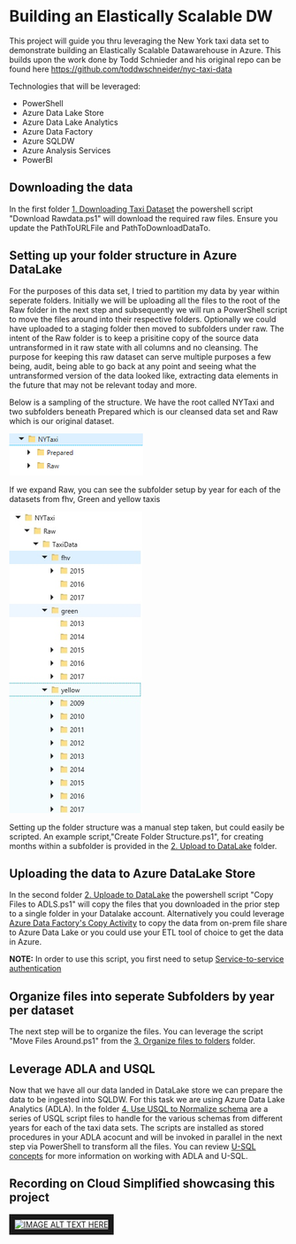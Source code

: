# Building an Elastically Scalable DW

This project will guide you thru leveraging the New York taxi data set to demonstrate building an Elastically Scalable Datawarehouse in Azure. This builds upon the work done by Todd Schnieder and his original repo can be found here <https://github.com/toddwschneider/nyc-taxi-data>

Technologies that will be leveraged:
  * PowerShell
  * Azure Data Lake Store
  * Azure Data Lake Analytics
  * Azure Data Factory
  * Azure SQLDW
  * Azure Analysis Services
  * PowerBI

## Downloading the data
In the first folder [1. Downloading Taxi Dataset](https://github.com/pansaty/Building-an-Elastically-Scalable-DW/tree/master/1.%20Downloading%20Taxi%20Dataset) the powershell script "Download Rawdata.ps1" will download the required raw files. Ensure you update the PathToURLFile and PathToDownloadDataTo.

## Setting up your folder structure in Azure DataLake
For the purposes of this data set, I tried to partition my data by year within seperate folders. Initially we will be uploading all the files to the root of the Raw folder in the next step and subsequently we will run a PowerShell script to move the files around into their respective folders. Optionally we could have uploaded to a staging folder then moved to subfolders under raw. The intent of the Raw folder is to keep a prisitine copy of the source data untransformed in it raw state with all columns and no cleansing. The purpose for keeping this raw dataset can serve multiple purposes a few being, audit, being able to go back at any point and seeing what the untransformed version of the data looked like, extracting data elements in the future that may not be relevant today and more. 

Below is a sampling of the structure. We have the root called NYTaxi and two subfolders beneath Prepared which is our cleansed data set and Raw which is our original dataset.

![alt text](https://github.com/pansaty/Building-an-Elastically-Scalable-DW/blob/master/images/High%20Level%20Folder.png "High level folders")

If we expand Raw, you can see the subfolder setup by year for each of the datasets from fhv, Green and yellow taxis

![alt text](https://github.com/pansaty/Building-an-Elastically-Scalable-DW/blob/master/images/Expanded%20View.png "Expanded view")

Setting up the folder structure was a manual step taken, but could easily be scripted. An example script,"Create Folder Structure.ps1", for creating months within a subfolder is provided in the [2. Upload to DataLake](https://github.com/pansaty/Building-an-Elastically-Scalable-DW/tree/master/2.%20Upload%20to%20DataLake) folder. 

## Uploading the data to Azure DataLake Store
In the second folder [2. Uploade to DataLake](https://github.com/pansaty/Building-an-Elastically-Scalable-DW/tree/master/2.%20Upload%20to%20DataLake) the powershell script "Copy Files to ADLS.ps1" will copy the files that you downloaded in the prior step to a single folder in your Datalake account. Alternatively you could leverage [Azure Data Factory's Copy Activity](https://docs.microsoft.com/en-us/azure/data-factory/copy-activity-overview) to copy the data from on-prem file share to Azure Data Lake or you could use your ETL tool of choice to get the data in Azure. 

**NOTE:** In order to use this script, you first need to setup [Service-to-service authentication](https://docs.microsoft.com/en-us/azure/data-lake-store/data-lake-store-service-to-service-authenticate-using-active-directory)

## Organize files into seperate Subfolders by year per dataset
The next step will be to organize the files. You can leverage the script "Move Files Around.ps1" from the [3. Organize files to folders](https://github.com/pansaty/Building-an-Elastically-Scalable-DW/tree/master/3.%20Organize%20files%20to%20folders) folder. 

## Leverage ADLA and USQL 
Now that we have all our data landed in DataLake store we can prepare the data to be ingested into SQLDW. For this task we are using Azure Data Lake Analytics (ADLA). In the folder [4. Use USQL to Normalize schema](https://github.com/pansaty/Building-an-Elastically-Scalable-DW/tree/master/4.%20Use%20USQL%20to%20Normalize%20schema) are a series of USQL script files to handle for the various schemas from different years for each of the taxi data sets. The scripts are installed as stored procedures in your ADLA acocunt and will be invoked in parallel in the next step via PowerShell to transform all the files. You can review [U-SQL concepts](https://msdn.microsoft.com/en-us/azure/data-lake-analytics/u-sql/u-sql-concepts) for more information on working with ADLA and U-SQL. 

## Recording on Cloud Simplified showcasing this project
<a href="http://www.youtube.com/watch?feature=player_embedded&v=uNzH5kcAaTk
" target="_blank"><img src="http://img.youtube.com/vi/uNzH5kcAaTk/0.jpg" 
alt="IMAGE ALT TEXT HERE" width="240" height="180" border="10" /></a>

